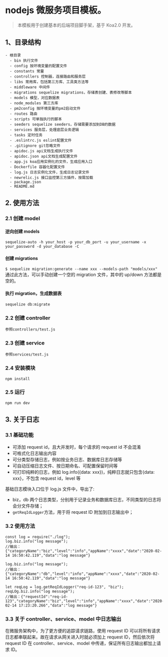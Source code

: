 # nodejs 微服务项目模板。

> 本模板用于创建基本的后端项目脚手架，基于 Koa2.0 开发。

## 1、目录结构

```
- 根目录
  - bin 执行文件
  - config 按环境变量的配置文件
  - constants 常量
  - controllers 控制器，连接路由和服务层
  - libs 常用库，包括第三方库、工具类方法等
  - middleware 中间件
  - migrations sequelize migrations，存储表创建、表修改等脚本
  - models 模型，对应数据表
  - node_modules 第三方库
  - pm2config 按环境变量的pm2启动文件
  - routes 路由
  - scripts 可单独执行的脚本
  - seeders sequelize seeders，存储需要添加到DB的数据
  - services 服务层，处理底层业务逻辑
  - tasks 定时任务
  - .eslintrc.js eslint配置文件
  - .gitignore git忽略文件
  - apidoc.js api文档生成执行文件
  - apidoc.json api文档生成配置文件
  - app.js koa应用实例化的文件，生成应用入口
  - Dockerfile 容器化配置文件
  - log.js 日志实例化文件，生成日志记录文件
  - newrelic.js 接口监控第三方插件，按需加载
  - package.json
  - README.md
```

## 2. 使用方法

### 2.1 创建 model

#### 逆向创建 models

`sequelize-auto -h your_host -p your_db_port -u your_username -x your_password -d your_database -C`

#### 创建 migrations

`$ sequelize migration:generate --name xxx --models-path "models/xxx"`
通过此方法，可以手动创建一个空的 migration 文件，其中的 up/down 方法都是空的。

#### 执行 migration，生成数据表

`sequelize db:migrate`

### 2.2 创建 controller

`参照controllers/test.js`

### 2.3 创建 service

`参照services/test.js`

### 2.4 安装模块

`npm install`

### 2.5 运行

`npm run dev`

## 3. 关于日志

### 3.1 基础功能

- 可添加 request id，且大并发时，每个请求的 request id 不会混淆
- 可格式化日志输出内容
- 可分类型存储日志，例如按业务日志、数据库日志存储等
- 可自动压缩日志文件、按日期命名、可配置保留时间等
- 可打印纯粹的日志，例如 log.info({data: xxx})，纯粹日志就只包含{data: xxx}，不包含 request id，level 等

基础日志模块入口位于 log.js 文件中，导出了:

- biz，db 两个日志类型，分别用于记录业务和数据库日志，不同类型的日志将会分文件存储；
- `getReqIdLogger`方法，用于将 request ID 附加到日志输出中；

### 3.2 使用方法

```
const log = require("./log");
log.biz.info("log message");
//输出：{"categoryName":"biz","level":"info","appName":"xxxx","date":"2020-02-14 16:50:42.119","data":"log message"}

log.biz.info("log message");
//输出：{"categoryName":"db","level":"info","appName":"xxxx","date":"2020-02-14 16:50:42.119","data":"log message"}

let reqLog = log.getReqIdLogger("req-id-123", "biz");
reqLOg.biz.info("log message");
//输出：{"requestId":"req-id-123","categoryName":"biz","level":"info","appName":"xxxx","date":"2020-02-14 17:23:20.266","data":"log message"}
```

### 3.3 关于 controller、service、model 中日志输出

在微服务架构中，为了更方便的追踪请求链路，使用 request ID 可以将所有请求日志都串联起来。故在请求从网关进入时就必须加上 request ID，然后依次将 request ID 在 controller、service、model 中传递，保证所有日志输出都加上请求 ID。
